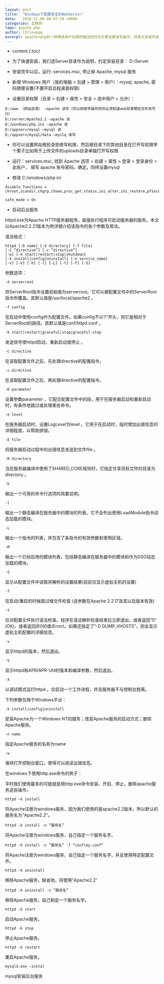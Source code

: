 ```yaml
---
layout: post
title:  "Windows下配置安全的WebServer"
date:   2016-11-08 08:07:18 +0800
categories: 互联网
tags: apache php
author: lhlloveqq
excerpt: apache+php的一种降低用户权限的做法同时也方便设置读写操作，目录关闭或开启写权限操作
---
```


* content
{:toc}

- 为了快速安装，我们选Server目录作为说明，约定安装目录： D:/Server

- 安装完毕以后，运行: services.msc, 停止掉 Apache, mysql 服务

- 新增 Windows 用户（我的电脑 > 右键 > 管理 > 用户）：mysql, apache, 密码随便设置(不要开启远程桌面权限)

- 设置目录权限（目录 > 右键 > 属性 > 安全 > 选中用户 > 允许）：

```
D:/www （网站目录） —apache 读写（可以拒绝写操作但你必须知道web目录哪些文件夹可行）
D:/server/Apache2.2 —apache 读
D:/windows/php.ini —apache 读
D:/appserv/mysql —mysql 读
D:/appserv/mysql/data —myslq 读写
```

- 你可以设置网站根目录拒绝写权限，然后根目录下的其他目录在打开写权限举个栗子比如用于上传文件的uploads目录单独打开写权限

- 运行：services.msc, 找到 Apache 选项 > 右键 > 属性 > 登录 > 登录身份 > 此账户， 填写 apache 账号密码，确定。同样设置mysql

- 修改 C:/windows/php.ini

```
disable_functions =
chroot,scandir,chgrp,chown,proc_get_status,ini_alter,ini_restore,pfsockopen,openlog,syslog,readlink,symlink,popepassthru,stream_socket_server,eval,fsocket,fsockopen,phpinfo,exec,system,passthru,shell_exec,cmd,popen,dl,proc_open,parse_ini_file,show_source,curl_multi_exec,curl_exec

safe_mode = On
```

- 启动后台服务

httpd.exe为Apache HTTP服务器程序。直接执行程序可启动服务器的服务。本文以Apache2.2.21版本为例详细介绍该指令的各个参数及用法。

语法格式：

    httpd [-D name] [-d directory] [-f file]
    [-C “directive”] [-c “directive”]
    [-w] [-k start|restart|stop|shutdown]
    [-k install|config|uninstall] [-n service_name]
    [-v] [-V] [-h] [-l] [-L] [-t] [-T] [-S]

参数选项：

    -d serverroot

将ServerRoot指令设置初始值为serverroot。它可以被配置文件中的ServerRoot指令所覆盖。其默认值是/usr/local/apache2 。

    -f config

在启动中使用config作为配置文件。如果config不以”/”开头，则它是相对于ServerRoot的路径。其默认值是conf/httpd.conf 。

    -k start|restart|graceful|stop|graceful-stop

发送信号使httpd启动、重新启动或停止 。

    -C directive

在读取配置文件之前，先处理directive的配置指令。

    -c directive

在读取配置文件之后，再处理directive的配置指令。

    -D parameter

设置参数parameter ，它配合配置文件中的段，用于在服务器启动和重新启动时，有条件地跳过或处理某些命令。

    -e level

在服务器启动时，设置LogLevel为level 。它用于在启动时，临时增加出错信息的详细程度，以帮助排错。

    -E file

将服务器启动过程中的出错信息发送到文件file 。

    -R directory

当在服务器编译中使用了SHARED_CORE规则时，它指定共享目标文件的目录为directory 。

    -h

输出一个可用的命令行选项的简要说明。

    -l

输出一个静态编译在服务器中的模块的列表。它不会列出使用LoadModule指令动态加载的模块。

    -L

输出一个指令的列表，并包含了各指令的有效参数和使用区域。

    -M

输出一个已经启用的模块列表，包括静态编译在服务器中的模块和作为DSO动态加载的模块。

    -S

显示从配置文件中读取并解析的设置结果(目前仅显示虚拟主机的设置)

    -T

在启动/重启的时候跳过根文件检查 (该参数在Apache 2.2.17及其以后版本有效)

    -t

仅对配置文件执行语法检查。程序在语法解析检查结束后立即退出，或者返回”0″(OK)，或者返回非0的值(Error)。如果还指定了”-D DUMP_VHOSTS”，则会显示虚拟主机配置的详细信息。

    -v

显示httpd的版本，然后退出。

    -V

显示httpd和APR/APR-Util的版本和编译参数，然后退出。

    -X

以调试模式运行httpd 。仅启动一个工作进程，并且服务器不与控制台脱离。

下列参数仅用于Windows平台：

    -k install|config|uninstall

安装Apache为一个Windows NT的服务；改变Apache服务的启动方式；删除Apache服务。

    -n name

指定Apache服务的名称为name

    -w

保持打开控制台窗口，使得可以阅读出错信息。

在windows下使用http.exe命令的例子：

平时我们使用最多的可能就是用http.exe命令安装、开启、停止，删除apache服务这些操作。

    httpd -k install

将Apache注册为windows服务，因为我们使用的是apache2.2版本，所以默认的服务名为”Apache2.2″。

    httpd -k install -n “服务名”

将Apache注册为windows服务，自己指定一个服务名字。

    httpd -k install -n “服务名” -f “conf\my.conf”

将Apache注册为windows服务，自己指定一个服务名字，并且使用特定配置文件。

    httpd -k uninstall

移除Apache服务，缺省地，将使用”Apache2.2″

    httpd -k uninstall -n “服务名”

移除Apache服务，自己制定一个服务名字。

    httpd -k start

启动Apache服务。

    httpd -k stop

停止Apache服务。

    httpd -k restart

重启Apache服务。

    mysqld.exe –instal

mysql安装后台服务